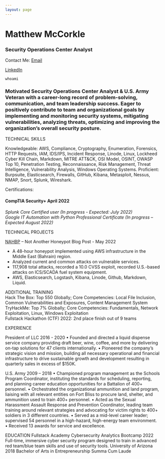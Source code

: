 ```yaml
---
layout: page
---
```


# Matthew McCorkle	
### Security Operations Center Analyst 

Contact Me:
[Email](mailto:matthew.o.mccorkle@gmail.com)

[LinkedIn](https://www.linkedin.com/in/matthewomccorkle)

`whoami`
### Motivated Security Operations Center Analyst & U.S. Army Veteran with a career-long record of problem-solving, communication, and team leadership success. Eager to positively contribute to team and organizational goals by implementing and monitoring security systems, mitigating vulnerabilities, analyzing threats, optimizing and improving the organization’s overall security posture. 

</p>
TECHNICAL SKILLS

Knowledgeable: AWS, Compliance, Cryptography, Enumeration, Forensics, HTTP Requests, IAM, IDS/IPS, Incident Response, Linode, Linux, Lockheed Cyber Kill Chain, Markdown, MITRE ATT&CK, OSI Model, OSINT, OWASP Top 10, Penetration Testing, Reconnaissance, Risk Management, Threat Intelligence, Vulnerability Analysis, Windows Operating Systems. 
Proficient: Burpsuite, Elasticsearch, Firewalls, GitHub, Kibana, Metasploit, Nessus, NMAP, Snort, Splunk, Wireshark.

</p>
Certifications:<br>

#### CompTIA Security+ April 2022
*Splunk Core Certified user (In progress - Expected: July 2022)* <br>
*Google IT Automation with Python Professional Certificate (In progress – Expected August 2022)* <br>

</p>
TECHNICAL PROJECTS

[NAHBP](https://matthewomccorkle.github.io/) – Not Another Honeypot Blog Post - May 2022<br>
- A 48-hour honeypot implemented using AWS infrastructure in the Middle East (Bahrain) region.
- Analyzed current and common attacks on vulnerable services.
- 117,908 total attacks, recorded a 10.0 CVSS exploit, recorded U.S.-based attacks on ICS/SCADA fuel system equipment.
- AWS, Elasticsearch, Logstash, Kibana, Linode, Github, Markdown, Liquid.

</p>
ADDITIONAL TRAINING<br>
Hack The Box: Top 550 Globally; Core Competencies: Local File Inclusion, Common Vulnerabilities and Exposures, Content Management System<br>
TryHackMe: Top 7% Globally; Core Competencies:  Fundamentals, Network Exploitation, Linux, Windows Exploitation <br>
Fullstack Hackathon (CTF) 2022: 2nd place finish out of 9 teams <br>

</p>
EXPERIENCE<br>

President of LLC 2016 - 2020
•	Founded and directed a liquid dispense service company providing draft beer, wine, coffee, and more by delivering on-tap solutions for 47 clients internationally.
•	Pioneered the company’s strategic vision and mission, building all necessary operational and financial infrastructure to drive sustainable growth and development resulting in quarterly sales in excess of $150K.

U.S. Army	2009 – 2018
•	Championed program management as the Schools Program Coordinator, instituting the standards for scheduling, reporting, and planning career education opportunities for a Battalion of 400+ personnel. 
•	Orchestrated the organizational ammunition and land program, liaising with all relevant entities on Fort Bliss to procure land, shelter, and ammunition used to train 400+ personnel. 
•	Acted as the Sexual Harassment Assault Response and Prevention Coordinator, leading team training around relevant strategies and advocating for victim rights to 400+ soldiers in 3 different countries. 
•	Served as a mid-level career leader; supervised 54 personnel in a high-hazard, high-energy team environment.
•	Received 13 awards for service and excellence.

EDUCATION
Fullstack Academy Cybersecurity Analytics Bootcamp	 2022
Full-time, immersive cyber security program designed to train in advanced red team/blue team skills and use of security tools.
University of Arizona	2018
Bachelor of Arts in Entrepreneurship 	 Summa Cum Laude

